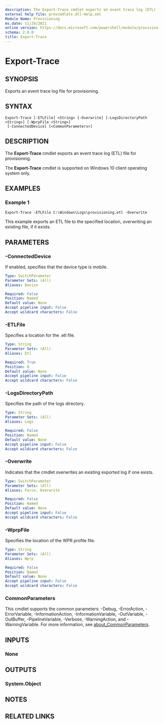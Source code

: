 ```yaml
---
description: The Export-Trace cmdlet exports an event trace log (ETL) file for provisioning.
external help file: provcmdlets.dll-Help.xml
Module Name: Provisioning
ms.date: 11/29/2021
online version: https://docs.microsoft.com/powershell/module/provisioning/export-trace?view=windowsserver2019-ps&wt.mc_id=ps-gethelp
schema: 2.0.0
title: Export-Trace
---
```


# Export-Trace

## SYNOPSIS
Exports an event trace log file for provisioning.

## SYNTAX

```
Export-Trace [-ETLFile] <String> [-Overwrite] [-LogsDirectoryPath <String>] [-WprpFile <String>]
 [-ConnectedDevice] [<CommonParameters>]
```

## DESCRIPTION
The **Export-Trace** cmdlet exports an event trace log (ETL) file for provisioning.

The **Export-Trace** cmdlet is supported on Windows 10 client operating system only.

## EXAMPLES

### Example 1
```
Export-Trace -ETLFile C:\Windows\Logs\provisioning.etl -Overwrite
```

This example exports an ETL file to the specified location, overwriting an existing file, if it exists.

## PARAMETERS

### -ConnectedDevice
If enabled, specifies that the device type is mobile.

```yaml
Type: SwitchParameter
Parameter Sets: (All)
Aliases: Device

Required: False
Position: Named
Default value: None
Accept pipeline input: False
Accept wildcard characters: False
```

### -ETLFile
Specifies a location for the .etl file.

```yaml
Type: String
Parameter Sets: (All)
Aliases: Etl

Required: True
Position: 0
Default value: None
Accept pipeline input: False
Accept wildcard characters: False
```

### -LogsDirectoryPath
Specifies the path of the logs directory.

```yaml
Type: String
Parameter Sets: (All)
Aliases: Logs

Required: False
Position: Named
Default value: None
Accept pipeline input: False
Accept wildcard characters: False
```

### -Overwrite
Indicates that the cmdlet overwrites an existing exported log if one exists.

```yaml
Type: SwitchParameter
Parameter Sets: (All)
Aliases: Force, Overwrite

Required: False
Position: Named
Default value: None
Accept pipeline input: False
Accept wildcard characters: False
```

### -WprpFile
Specifies the location of the WPR profile file.

```yaml
Type: String
Parameter Sets: (All)
Aliases: Wprp

Required: False
Position: Named
Default value: None
Accept pipeline input: False
Accept wildcard characters: False
```

### CommonParameters
This cmdlet supports the common parameters: -Debug, -ErrorAction, -ErrorVariable, -InformationAction, -InformationVariable, -OutVariable, -OutBuffer, -PipelineVariable, -Verbose, -WarningAction, and -WarningVariable. For more information, see [about_CommonParameters](https://go.microsoft.com/fwlink/?LinkID=113216).

## INPUTS

### None


## OUTPUTS

### System.Object

## NOTES

## RELATED LINKS

